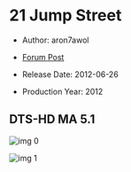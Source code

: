 # 21 Jump Street

* Author: aron7awol

* [Forum Post](https://www.avsforum.com/threads/bass-eq-for-filtered-movies.2995212/post-58304838)

* Release Date: 2012-06-26
* Production Year: 2012

## DTS-HD MA 5.1

![img 0](https://i.imgur.com/VxN7tHW.jpg)

![img 1](https://i.imgur.com/l36by4m.jpg)

